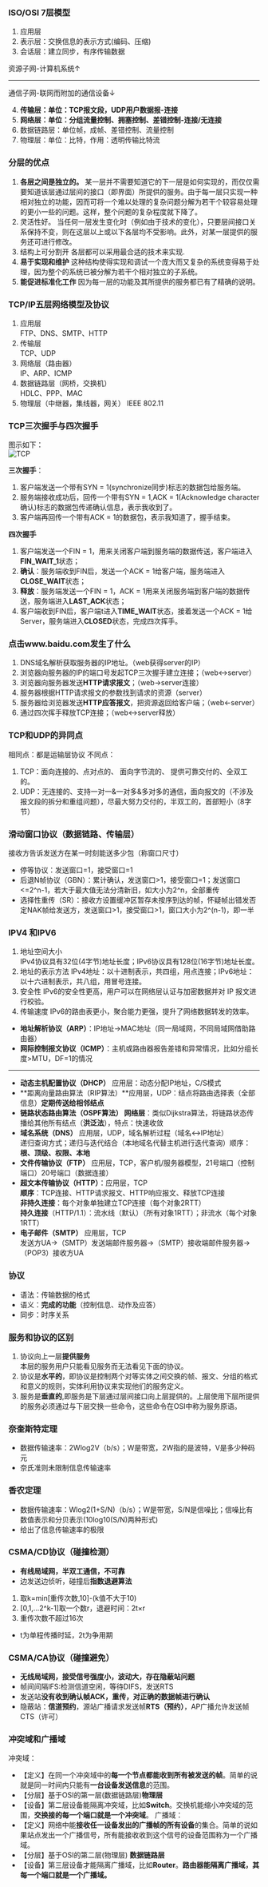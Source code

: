 ### ISO/OSI 7层模型
1. 应用层
2. 表示层：交换信息的表示方式(编码、压缩)
3. 会话层：建立同步，有序传输数据  

资源子网-计算机系统↑
***
通信子网-联网而附加的通信设备↓

4. **传输层：单位：TCP报文段，UDP用户数据报-连接**  
5. **网络层：单位：分组流量控制、拥塞控制、差错控制-连接/无连接**
6. 数据链路层：单位帧，成帧、差错控制、流量控制
7. 物理层：单位：比特，作用：透明传输比特流

### 分层的优点
1. **各层之间是独立的。**
某一层并不需要知道它的下一层是如何实现的，而仅仅需要知道该层通过层间的接口（即界面）所提供的服务。由于每一层只实现一种相对独立的功能，因而可将一个难以处理的复杂问题分解为若干个较容易处理的更小一些的问题。这样，整个问题的复杂程度就下降了。
2. 灵活性好。
当任何一层发生变化时（例如由于技术的变化），只要层间接口关系保持不变，则在这层以上或以下各层均不受影响。此外，对某一层提供的服务还可进行修改。
3. 结构上可分割开
各层都可以采用最合适的技术来实现.
4. **易于实现和维护**
这种结构使得实现和调试一个庞大而又复杂的系统变得易于处理，因为整个的系统已被分解为若干个相对独立的子系统。
5. **能促进标准化工作**
因为每一层的功能及其所提供的服务都已有了精确的说明。

### TCP/IP五层网络模型及协议
1. 应用层  
FTP、DNS、SMTP、HTTP
2. 传输层  
TCP、UDP
3. 网络层（路由器）  
IP、ARP、ICMP
4. 数据链路层（网桥，交换机）  
HDLC、PPP、MAC
5. 物理层（中继器，集线器，网关）
IEEE 802.11
### TCP三次握手与四次握手
图示如下：  
![TCP](https://github.com/SZUZOUXu/-/blob/main/image/TCP三次握手、四次握手.png)

**三次握手**：  
1. 客户端发送一个带有SYN = 1(synchronize同步)标志的数据包给服务端。
2. 服务端接收成功后，回传一个带有SYN = 1,ACK = 1(Acknowledge character确认)标志的数据包传递确认信息，表示我收到了。
3. 客户端再回传一个带有ACK = 1的数据包，表示我知道了，握手结束。

**四次握手**
1. 客户端发送一个FIN = 1，用来关闭客户端到服务端的数据传送，客户端进入**FIN_WAIT_1**状态；
2. **确认**：服务端收到FIN后，发送一个ACK = 1给客户端，服务端进入**CLOSE_WAIT**状态；
3. **释放**：服务端发送一个FIN = 1，ACK = 1用来关闭服务端到客户端的数据传送，服务端进入**LAST_ACK**状态；
4. 客户端收到FIN后，客户端t进入**TIME_WAIT**状态，接着发送一个ACK = 1给Server，服务端进入**CLOSED**状态，完成四次挥手。

### 点击www.baidu.com发生了什么
1. DNS域名解析获取服务器的IP地址。（web获得server的IP）
2. 浏览器向服务器的IP的端口号发起TCP三次握手建立连接；（web<->server）
3. 浏览器向服务器发送**HTTP请求报文**；（web->server连接）
4. 服务器根据HTTP请求报文的参数找到请求的资源（server）
5. 服务器给浏览器发送**HTTP应答报文**，把资源返回给客户端；（web<-server）
6. 通过四次挥手释放TCP连接；（web<->server释放）

### TCP和UDP的异同点
相同点：都是运输层协议
不同点：
1. TCP：面向连接的、点对点的、 面向字节流的、 提供可靠交付的、全双工的。
2. UDP：无连接的、支持一对一&一对多&多对多的通信，面向报文的（不涉及报文段的拆分和重组问题），尽最大努力交付的，半双工的，首部短⼩（8字节）

### 滑动窗口协议（数据链路、传输层）
接收方告诉发送方在某一时刻能送多少包（称窗口尺寸）
- 停等协议：发送窗口=1，接受窗口=1
- 后退N帧协议（GBN）：累计确认，发送窗口>1，接受窗口=1；发送窗口<=2^n-1，若大于最大值无法分清新旧，如大小为2^n，全部重传
- 选择性重传（SR）：接收方设置缓冲区暂存未按序到达的帧，怀疑帧出错发否定NAK帧给发送方，发送窗口>1，接受窗口>1，窗口大小为2^(n-1)，即一半

### IPV4 和IPV6
1. 地址空间大小  
IPv4协议具有32位(4字节)地址长度；IPv6协议具有128位(16字节)地址长度。
2. 地址的表示方法
IPv4地址：以十进制表示，共四组，用点连接；IPv6地址：以十六进制表示，共八组，用冒号连接。
3. 安全性
IPv6的安全性更高，用户可以在网络层认证与加密数据并对 IP 报文进行校验。
4. 传输速度
IPv6的路由表更小，聚合能力更强，提升了网络数据转发的效率。

- **地址解析协议（ARP）**：IP地址->MAC地址（同一局域网，不同局域网借助路由器）
- **网际控制报文协议（ICMP）**：主机或路由器报告差错和异常情况，比如分组长度>MTU，DF=1的情况
---
- **动态主机配置协议（DHCP）** 应用层：动态分配IP地址，C/S模式
- **距离向量路由算法（RIP算法）**应用层，UDP：结点将路由选择表（全部信息）**定期传送给相邻结点**
- **链路状态路由算法（OSPF算法） 网络层**：类似Dijkstra算法，将链路状态传播给其他所有结点（**洪泛法**），特点：快速收敛
- **域名系统（DNS）** 应用层，UDP，域名解析过程（域名<->IP地址）  
递归查询方式；递归与迭代结合（本地域名代替主机进行迭代查询）顺序：**根、顶级、权限、本地**
- **文件传输协议（FTP）** 应用层，TCP，客户机/服务器模型，21号端口（控制端口）20号端口（数据连接）
- **超文本传输协议（HTTP）**：应用层，TCP  
**顺序**：TCP连接、HTTP请求报文、HTTP响应报文、释放TCP连接  
**非持久连接**：每个对象单独建立TCP连接（每个对象2RTT）  
**持久连接**（HTTP/1.1）：流水线（默认）（所有对象1RTT）；非流水（每个对象1RTT）
- **电子邮件（SMTP）** 应用层，TCP  
发送方UA->（SMTP）发送端邮件服务器->（SMTP）接收端邮件服务器->（POP3）接收方UA

### 协议
- 语法：传输数据的格式
- 语义：**完成的功能**（控制信息、动作及应答）
- 同步：时序关系

### 服务和协议的区别
1. 协议向上一层**提供服务**  
本层的服务用户只能看见服务而无法看见下面的协议。
2. 协议是**水平的**，即协议是控制两个对等实体之间交换的帧、报文、分组的格式和意义的规则，实体利用协议来实现他们的服务定义。
3. 服务是**垂直的**,即服务是下层通过层间接口向上层提供的。上层使用下层所提供的服务必须通过与下层交换一些命令，这些命令在OSI中称为服务原语。  

### 奈奎斯特定理
- 数据传输速率：2Wlog2V（b/s）；W是带宽，2W指的是波特，V是多少种码元
- 奈氏准则未限制信息传输速率
### 香农定理
- 数据传输速率：Wlog2(1+S/N)（b/s）；W是带宽，S/N是信噪比；信噪比有数值表示和分贝表示(10log10(S/N)两种形式)
- 给出了信息传输速率的极限

### CSMA/CD协议（碰撞检测）
- **有线局域网，半双工通信，不可靠**
- 边发送边侦听，碰撞后**指数退避算法**
1. 取k=min[重传次数,10]-(k值不大于10)
2. [0,1,...2^k-1]取一个数r，退避时间：2t×r
3. 重传次数不超过16次
- t为单程传播时延，2t为争用期
### CSMA/CA协议（碰撞避免）
- **无线局域网，接受信号强度小，波动大，存在隐蔽站问题**
- 帧间间隔IFS:检测信道空闲，等待DIFS，发送RTS
- 发送站**没有收到确认帧ACK，重传，对正确的数据帧进行确认**
- 隐蔽站：**信道预约**，源站广播请求发送帧**RTS（预约）**，AP广播允许发送帧CTS（许可）

### 冲突域和广播域
冲突域：
- 【定义】在同一个冲突域中的**每一个节点都能收到所有被发送的帧**。简单的说就是同一时间内只能有**一台设备发送信息**的范围。
- 【分层】基于OSI的第一层(数据链路层)**物理层**
- 【设备】第二层设备能隔离冲突域，⽐如**Switch**。交换机能缩小冲突域的范围，**交换接的每一个端口就是一个冲突域**。
广播域：  
- 【定义】⽹络中能**接收任一设备发出的广播帧的所有设备**的集合。简单的说如果站点发出一个广播信号，所有能接收收到这个信号的设备范围称为一个广播域。
- 【分层】基于OSI的第二层(物理层) **数据链路层**
- 【设备】第三层设备才能隔离广播域，比如**Router**。**路由器能隔离广播域，其每一个端⼝就是一个广播域。**


